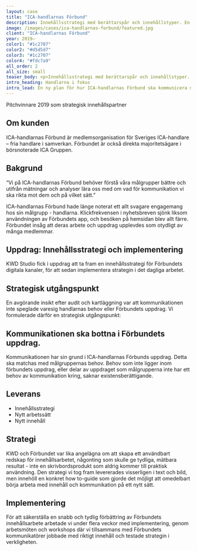 ```yaml
---
layout: case
title: "ICA-handlarnas Förbund"
description: Innehållsstrategi med berättarspår och innehållstyper. En ny plan för hur ICA-handlarnas Förbund ska kommunicera med sina målgrupper.
image: /images/cases/ica-handlarnas-forbund/featured.jpg
client: "ICA-handlarnas Förbund"
year: 2019–
color1: "#1c2707"
color2: "#d5d5d7"
color3: "#1c2707"
color4: "#fdc7a9"
all_order: 2
all_size: small
teaser_body: <p>Innehållsstrategi med berättarspår och innehållstyper. En ny plan för hur ICA-handlarnas Förbund ska kommunicera med sina målgrupper.</p>
intro_heading: Handlarna i fokus
intro_lead: En ny plan för hur ICA-handlarnas Förbund ska kommunicera med sina målgrupper.
---
```

Pitchvinnare 2019 som strategisk innehållspartner 

## Om kunden

ICA-handlarnas Förbund är medlemsorganisation för Sveriges ICA-handlare – fria handlare i samverkan. Förbundet är också direkta majoritetsägare i börsnoterade ICA Gruppen.

## Bakgrund

“Vi på ICA-handlarnas Förbund behöver förstå våra målgrupper bättre och utifrån mätningar och analyser lära oss med om vad för kommunikation vi ska rikta mot dem och på vilket sätt.”

ICA-handlarnas Förbund hade länge noterat ett allt svagare engagemang hos sin målgrupp - handlarna. Klickfrekvensen i nyhetsbreven sjönk liksom användningen av Förbundets app, och besöken på hemsidan blev allt färre. Förbundet insåg att deras arbete och uppdrag upplevdes som otydligt av många medlemmar.

## Uppdrag: Innehållsstrategi och implementering 

KWD Studio fick i uppdrag att ta fram en innehållsstrategi för Förbundets digitala kanaler, för att sedan implementera strategin i det dagliga arbetet.

## Strategisk utgångspunkt

En avgörande insikt efter audit och kartläggning var att kommunikationen inte speglade varesig handlarnas behov eller Förbundets uppdrag.
Vi formulerade därför en strategisk utgångspunkt:

## Kommunikationen ska bottna i Förbundets uppdrag.

Kommunikationen har sin grund i ICA-handlarnas Förbunds uppdrag. Detta ska matchas med målgruppernas behov. Behov som inte ligger inom förbundets uppdrag, eller delar av uppdraget som målgrupperna inte har ett behov av kommunikation kring, saknar existensberättigande.

## Leverans

- Innehållsstrategi 
- Nytt arbetssätt 
- Nytt innehåll

## Strategi
KWD och Förbundet var lika angelägna om att skapa ett användbart redskap för innehållsarbetet, någonting som skulle ge tydliga, mätbara resultat - inte en skrivbordsprodukt som aldrig kommer till praktisk användning. Den strategi vi tog fram levererades visserligen i text och bild, men innehöll en konkret how to-guide som gjorde det möjligt att omedelbart börja arbeta med innehåll och kommunikation på ett nytt sätt.

## Implementering
För att säkerställa en snabb och tydlig förbättring av Förbundets innehållsarbete arbetade vi under flera veckor med implementering, genom arbetsmöten och workshops där vi tillsammans med Förbundets kommunikatörer jobbade med riktigt innehåll och testade strategin i verkligheten.

